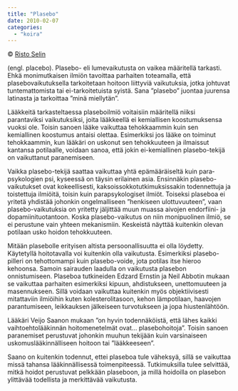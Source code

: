 ```yaml
---
title: "Plasebo"
date: 2010-02-07
categories: 
  - "koira"
---
```


© [Risto Selin](http://www.ursa.fi/ursa/tuotteet/kirjakauppa/index.php4?TOIMINTO_1=nayta_tuotteet&TUOTE=98 "http://www.ursa.fi/ursa/tuotteet/kirjakauppa/index.php4?TOIMINTO_1=nayta_tuotteet&TUOTE=98")

(engl. placebo). Plasebo- eli lumevaikutusta on vaikea määritellä tarkasti. Ehkä monimutkaisen ilmiön tavoittaa parhaiten toteamalla, että plasebovaikutuksella tarkoitetaan hoitoon liittyviä vaikutuksia, jotka johtuvat tuntemattomista tai ei-tarkoitetuista syistä. Sana ”plasebo” juontaa juurensa latinasta ja tarkoittaa ”minä miellytän”.

<!--more-->

Lääkkeitä tarkasteltaessa plaseboilmiö voitaisiin määritellä niiksi parantaviksi vaikutuksiksi, joita lääkkeellä ei kemiallisen koostumuksensa vuoksi ole. Toisin sanoen lääke vaikuttaa tehokkaammin kuin sen kemiallinen koostumus antaisi olettaa. Esimerkiksi jos lääke on toiminut tehokkaammin, kun lääkäri on uskonut sen tehokkuuteen ja ilmaissut kantansa potilaalle, voidaan sanoa, että jokin ei-kemiallinen plasebo-tekijä on vaikuttanut paranemiseen.

Vaikka plasebo-tekijä saattaa vaikuttaa yhtä epämääräiseltä kuin para­psykologien psi, kyseessä on täysin erilainen asia. Ensinnäkin plasebo-vaikutukset ovat kokeellisesti, kaksoissokkotutkimuksissakin todennettuja ja toistettuja ilmiöitä, toisin kuin para­psykologiset ilmiöt. Toiseksi plaseboa ei yritetä yhdistää johonkin ongelmalliseen ”henkiseen ulottuvuuteen”, vaan plasebo-vaikutuksia on yritetty jäljittää muun muassa aivojen endorfiini- ja dopamiinituotantoon. Koska plasebo-vaikutus on niin monipuolinen ilmiö, se ei perustune vain yhteen mekanismiin. Keskeistä näyttää kuitenkin olevan potilaan usko hoidon tehokkuuteen.

Mitään plasebolle erityisen altista persoonallisuutta ei olla löydetty. Käytetyllä hoitotavalla voi kuitenkin olla vaikutusta. Esimerkiksi plasebo-pilleri on tehottomampi kuin plasebo-voide, jota potilas itse hieroo kehoonsa. Samoin sairauden laadulla on vaikutusta plasebon onnistumiseen. Plaseboa tutkineiden Edzard Ernstin ja Neil Abbotin mukaan se vaikuttaa parhaiten esimerkiksi kipuun, ahdistukseen, unettomuuteen ja masennukseen. Sillä voidaan vaikuttaa kuitenkin myös objektiivisesti mitattaviin ilmiöihin kuten kolesterolitasoon, kehon lämpotilaan, haavojen parantumiseen, leikkauksen jälkeiseen turvotukseen ja jopa hiustenlähtöön.

Lääkäri Veijo Saanon mukaan ”on hyvin todennäköistä, että lähes kaikki vaihtoehtolääkinnän hoitomenetelmät ovat… plasebohoitoja”. Toisin sanoen paranemiset perustuvat johonkin muuhun tekijään kuin varsinaiseen uskomuslääkinnälliseen hoitoon tai ”lääkkeeseen”.

Saano on kuitenkin todennut, ettei plaseboa tule väheksyä, sillä se vaikuttaa missä tahansa lääkinnällisessä toimenpiteessä. Tutkimuksilla tulee selvittää, mitkä hoidot perustuvat pelkkään plaseboon, ja millä hoidoilla on plasebon ylittävää todellista ja merkittävää vaikutusta.
